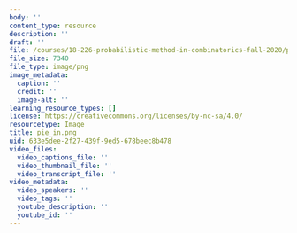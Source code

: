 ```yaml
---
body: ''
content_type: resource
description: ''
draft: ''
file: /courses/18-226-probabilistic-method-in-combinatorics-fall-2020/pie_in.png
file_size: 7340
file_type: image/png
image_metadata:
  caption: ''
  credit: ''
  image-alt: ''
learning_resource_types: []
license: https://creativecommons.org/licenses/by-nc-sa/4.0/
resourcetype: Image
title: pie_in.png
uid: 633e5dee-2f27-439f-9ed5-678beec8b478
video_files:
  video_captions_file: ''
  video_thumbnail_file: ''
  video_transcript_file: ''
video_metadata:
  video_speakers: ''
  video_tags: ''
  youtube_description: ''
  youtube_id: ''
---
```

